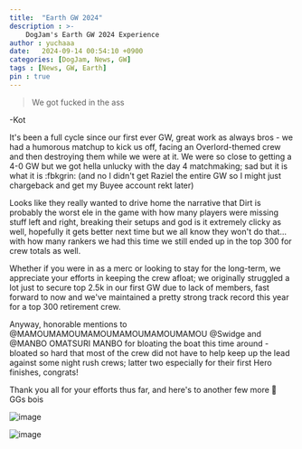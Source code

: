 ```yaml
---
title:  "Earth GW 2024"
description : >-
    DogJam's Earth GW 2024 Experience
author : yuchaaa
date:   2024-09-14 00:54:10 +0900
categories: [DogJam, News, GW]
tags : [News, GW, Earth]
pin : true
---
```


> We got fucked in the ass

-Kot

It's been a full cycle since our first ever GW, great work as always bros - we had a humorous matchup to kick us off, facing an Overlord-themed crew and then destroying them while we were at it. We were so close to getting a 4-0 GW but we got hella unlucky with the day 4 matchmaking; sad but it is what it is \:fbkgrin\: (and no I didn't get Raziel the entire GW so I might just chargeback and get my Buyee account rekt later)

Looks like they really wanted to drive home the narrative that Dirt is probably the worst ele in the game with how many players were missing stuff left and right, breaking their setups and god is it extremely clicky as well, hopefully it gets better next time but we all know they won't do that... with how many rankers we had this time we still ended up in the top 300 for crew totals as well.

Whether if you were in as a merc or looking to stay for the long-term, we appreciate your efforts in keeping the crew afloat; we originally struggled a lot just to secure top 2.5k in our first GW due to lack of members, fast forward to now and we've maintained a pretty strong track record this year for a top 300 retirement crew. 

Anyway, honorable mentions to @MAMOUMAMOUMAMOUMAMOUMAMOUMAMOU @Swidge and @MANBO OMATSURI MANBO for bloating the boat this time around - bloated so hard that most of the crew did not have to help keep up the lead against some night rush crews; latter two especially for their first Hero finishes, congrats! 

Thank you all for your efforts thus far, and here's to another few more 🍻 GGs bois

![image](https://cdn.discordapp.com/attachments/1182602381746241566/1284178389443547157/dogjam_dirt_gw.png?ex=66e5afd2&is=66e45e52&hm=cd00526a348c63f5f7029d9d96394b8545dc79b2204c18ca6c7f5fb1f1288ca7&)

![image](https://cdn.discordapp.com/attachments/1182602381746241566/1284178389913174018/image.png?ex=66e5afd3&is=66e45e53&hm=b3c2b67093f0c973066297a6cebdba8fdd3e844e57f991a4cac2022032c5007c&)
